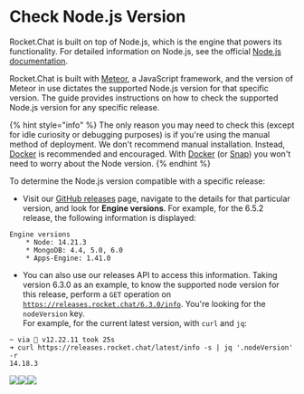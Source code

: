 # Check Node.js Version

Rocket.Chat is built on top of Node.js, which is the engine that powers its functionality. For detailed information on Node.js, see the official [Node.js documentation](https://nodejs.org/en/docs).

Rocket.Chat is built with [Meteor](https://meteor.com), a JavaScript framework, and the version of Meteor in use dictates the supported Node.js version for that specific version. The guide provides instructions on how to check the supported Node.js version for any specific release.

{% hint style="info" %}
The only reason you may need to check this (except for idle curiosity or debugging purposes) is if you're using the manual method of deployment. We don't recommend manual installation. Instead, [Docker](../../deploy/deploy-rocket.chat/deploy-with-docker-and-docker-compose.md) is recommended and encouraged. With [Docker](../../deploy/deploy-rocket.chat/deploy-with-docker-and-docker-compose.md) (or [Snap](../../deploy/deploy-rocket.chat/deploy-with-snaps.md)) you won't need to worry about the Node version.
{% endhint %}

To determine the Node.js version compatible with a specific release:

* Visit our [GitHub releases](https://github.com/RocketChat/Rocket.Chat/releases) page, navigate to the details for that particular version, and look for **Engine versions**. For example, for the 6.5.2 release, the following information is displayed:

```
Engine versions
    * Node: 14.21.3
    * MongoDB: 4.4, 5.0, 6.0
    * Apps-Engine: 1.41.0
```

* You can also use our releases API to access this information. Taking version 6.3.0 as an example, to know the supported node version for this release, perform a `GET` operation on [`https://releases.rocket.chat/6.3.0/info`](https://releases.rocket.chat/6.3.0/info). You're looking for the `nodeVersion` key. \
  For example, for the current latest version, with `curl` and `jq`:

```
~ via  v12.22.11 took 25s
➜ curl https://releases.rocket.chat/latest/info -s | jq '.nodeVersion' -r
14.18.3
```

![](<../../.gitbook/assets/2021-06-10\_22-31-38 (3) (3) (3) (3) (3) (3) (3) (3) (3) (2) (3) (1) (1) (1) (1) (2) (1) (1) (1) (1) (1) (1) (4) (1) (1) (1) (1) (1) (1) (1) (53).jpg>)![](<../../.gitbook/assets/2021-06-10\_22-31-38 (3) (3) (3) (3) (3) (3) (3) (3) (3) (2) (3) (1) (1) (1) (1) (2) (1) (1) (1) (1) (1) (1) (4) (1) (1) (1) (1) (1) (1) (1) (3).jpg>)![](<../../.gitbook/assets/2021-06-10\_22-31-38 (3) (3) (3) (3) (3) (3) (3) (3) (3) (2) (3) (1) (1) (1) (1) (2) (1) (1) (1) (1) (1) (1) (4) (1) (1) (1) (1) (1) (1) (1) (34).jpg>)
